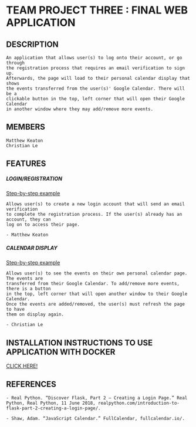 # TEAM PROJECT THREE : FINAL WEB APPLICATION

## DESCRIPTION

    An application that allows user(s) to log onto their account, or go through
    the registration process that requires an email verification to sign up. 
    Afterwards, the page will load to their personal calendar display that shows
    the events transferred from the user(s)' Google Calendar. There will be a 
    clickable button in the top, left corner that will open their Google Calendar 
    in another window where they may add/remove more events.
    
## MEMBERS
    Matthew Keaton
    Christian Le

## FEATURES

   ##### LOGIN/REGISTRATION
   [Step-by-step example](word%20doc/examples/LOGIN.MD)
   
    Allows user(s) to create a new login account that will send an email verification 
    to complete the registration process. If the user(s) already has an account, they can 
    log on to access their page.
    
    - Matthew Keaton

   ##### CALENDAR DISPLAY
   [Step-by-step example](word%20doc/examples/CALENDAR.MD)
   
    Allows user(s) to see the events on their own personal calendar page. The events are
    transferred from their Google Calendar. To add/remove more events, there is a button
    in the top, left corner that will open another window to their Google Calendar. 
    Once the events are added/removed, the user(s) must refresh the page to have 
    them on display again.
    
    - Christian Le

## INSTALLATION INSTRUCTIONS TO USE APPLICATION WITH DOCKER
[CLICK HERE!](word%20doc/HOW-TO.md)

## REFERENCES

    - Real Python. “Discover Flask, Part 2 – Creating a Login Page.” Real Python, Real Python, 11 June 2018, realpython.com/introduction-to-flask-part-2-creating-a-login-page/.
    
    - Shaw, Adam. “JavaScript Calendar.” FullCalendar, fullcalendar.io/.
